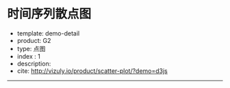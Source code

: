 # 时间序列散点图

- template: demo-detail
- product: G2
- type: 点图
- index : 1
- description:
- cite: http://vizuly.io/product/scatter-plot/?demo=d3js
----

<style>
  .ac-tooltip{
    position:absolute;
    visibility:hidden;
    border : 1px solid #efefef;
    border-radius: 3px;
    background-color: white;
    opacity: .85;
    padding: 8px;
    font-size: 12px;
    transition: top 200ms,left 200ms;
    -moz-transition:  top 200ms,left 200ms;  /* Firefox 4 */
    -webkit-transition:  top 200ms,left 200ms; /* Safari 和 Chrome */
    -o-transition:  top 200ms,left 200ms;
  }
  .ac-tooltip .ac-list{
    margin: 0;
    padding: 0;
    list-style: none;
  }
  .ac-tooltip li{
    line-height:  22px; 
  }
</style>


<script>

G2.Global.activeShape.point = {
  stroke: 'blue',
  lineWidth: 3
}; // 自定义鼠标 hover 气泡上的样式主题
$.getJSON('../../static/data/scatter1.json',function (data) {
  var chart = new G2.Chart({
    id: 'c1',
    width: 1000,
    height: 500
  });
  for(var i=0;i<data.length;i++) {
    var item = data[i];
    var value = item.exp_amo;
    item.exp_amo = value * 1;
  }
  chart.source(data, {
    exp_dat: {
      type: 'time',
      mask: 'm/yy',
      tickCount: 14
    },
    exp_amo : {
      type: 'log',
      ticks: [225, 1000000 ,2000000 , 4000000, 6000000]
    }
  });
  chart.legend(false);
  chart.tooltip(true, {
    title: null,
    custom: true, // 使用自定义的 tooltip
  });
  chart.axis('exp_dat', {
    title: null,
    tickLine: null,
    titleOffset: 50,
    labels: {
      label: {
        fontSize: '14'
      }
    }
  });
  chart.axis('exp_amo', {
    tickLine: null,
    line: null,
    title: null,
    grid: {
      line: {
        'stroke-dasharray': [0, 0],
        stroke: '#999'
      }
    },
    formatter: function(val) {
      var formatted;
      if (val == 225) {
        formatted = 0;
      } else {
        formatted = val / 1000000;  
      }
        
      return '$' + formatted + 'M';
    } 
  });
  chart.point().position('exp_dat*exp_amo').size('exp_amo', 10, 1).opacity('exp_amo').shape('circle').tooltip('exp_dat*can_nam*spe_nam*exp_amo');
  chart.render();
});
</script>
